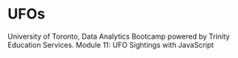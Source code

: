 # UFOs
University of Toronto, Data Analytics Bootcamp powered by Trinity Education Services. Module 11: UFO Sightings with JavaScript
